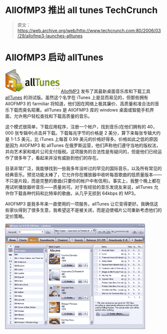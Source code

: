 # AllOfMP3 推出 all tunes TechCrunch

> 原文：<https://web.archive.org/web/http://www.techcrunch.com:80/2006/03/29/allofmp3-launches-alltunes>

# AllOfMP3 启动 allTunes

[![alltunes](img/97dce20b5a00b29f73869aabdb348dbc.png)](https://web.archive.org/web/20221208071247/http://www.alltunes.com/) [AllofMP3](https://web.archive.org/web/20221208071247/http://www.allofmp3.com/) 发布了其最新桌面音乐库和下载工具 [allTunes](https://web.archive.org/web/20221208071247/http://www.alltunes.com/) 的测试版。虽然这个名字在 iTunes 上是显而易见的，但那些拥有 AllOFMP3 的 farmiliar 将知道，他们因在网络上极其廉价、高质量和准合法的音乐下载而臭名昭著。allTunes 是 AllOFMP3 库的 windows 桌面或智能手机界面，允许用户轻松查找和下载高质量的音乐。

这个模式很简单，下载应用程序，注册一个帐户，找到音乐(在他们拥有的 40，000 张专辑中)点击并下载。下载每兆字节的价格是 2 美分，算下来每张专辑大约是 1-1.5 美元，比 iTunes 上每首 0.99 美元的价格好得多。价格如此之低的原因是因为 AllOFMP3 和 allTunes 在俄罗斯运营，他们声称他们遵守当地的版权法，并向艺术家和唱片公司支付版税。这项服务的合法性是有疑问的，但是他们已经运作了很多年了，看起来并没有威胁到他们的存在。

目录非常广泛，我能够找到一些我多年没听过的罕见的国际音乐，以及所有常见的经典音乐。预览功能太棒了，它允许你在播放器中收听每首歌曲的低质量版本——不只是片段，而是完整的歌曲(只要你的帐户中有信用)。事实上，我整个晚上都在用试听播放器听音乐——质量尚可。对于有经验的音乐发烧友来说，allTunes 允许你下载各种代码和比特率的歌曲，从几乎无损到 64kbps 的 MP3。

AllOFMP3 是我多年来一直使用的一项服务，allTunes 让它变得更好。我确信这些家伙得到了很多生意，我希望这不是被关闭，而是迫使唱片公司重新考虑他们的定价策略。

![alltunes screenshot](img/a3aa89346eb72c2c2e5aa301d4b467a2.png)
